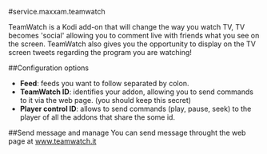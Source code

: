 #service.maxxam.teamwatch

TeamWatch is a Kodi add-on that will change the way you watch TV,
TV becomes 'social' allowing you to comment live with friends
what you see on the screen. TeamWatch also gives you the opportunity to
display on the TV screen tweets regarding the program you are watching!

##Configuration options
- **Feed**: feeds you want to follow separated by colon.
- **TeamWatch ID**: identifies your addon, allowing you to send commands to it via the web page. (you should keep this secret)
- **Player control ID**: allows to send commands (play, pause, seek) to the player of all the addons that share the some id.

##Send message and manage
You can send message throught the web page at www.teamwatch.it
